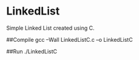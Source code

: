 # LinkedList
Simple Linked List created using C.

##Compile
gcc –Wall LinkedListC.c –o LinkedListC

##Run
./LinkedListC

